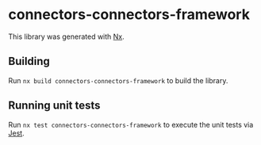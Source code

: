 # connectors-connectors-framework

This library was generated with [Nx](https://nx.dev).

## Building

Run `nx build connectors-connectors-framework` to build the library.

## Running unit tests

Run `nx test connectors-connectors-framework` to execute the unit tests via [Jest](https://jestjs.io).
